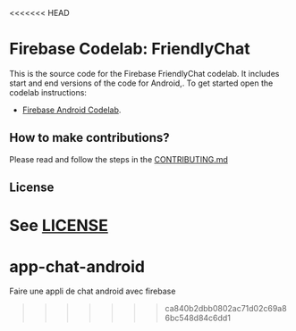 <<<<<<< HEAD
# Firebase Codelab: FriendlyChat

This is the source code for the Firebase FriendlyChat codelab. It includes start and end versions of the
code for Android,. To get started open the codelab instructions:

 - [Firebase Android Codelab](https://codelabs.developers.google.com/codelabs/firebase-android/).


## How to make contributions?
Please read and follow the steps in the [CONTRIBUTING.md](CONTRIBUTING.md)


## License
See [LICENSE](LICENSE)
=======
# app-chat-android
Faire une appli de chat android avec firebase
>>>>>>> ca840b2dbb0802ac71d02c69a86bc548d84c6dd1
